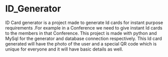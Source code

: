 # ID_Generator
ID Card generator is a project made to generate Id cards for instant purpose requirements .For example in a Conference we need to give instant Id cards to the members in that Conference. This project is made with python and MySql for the generator and database connection respectively. This Id card generated will have the photo of the user and a special QR code which is unique for everyone and it will have basic details as well.
